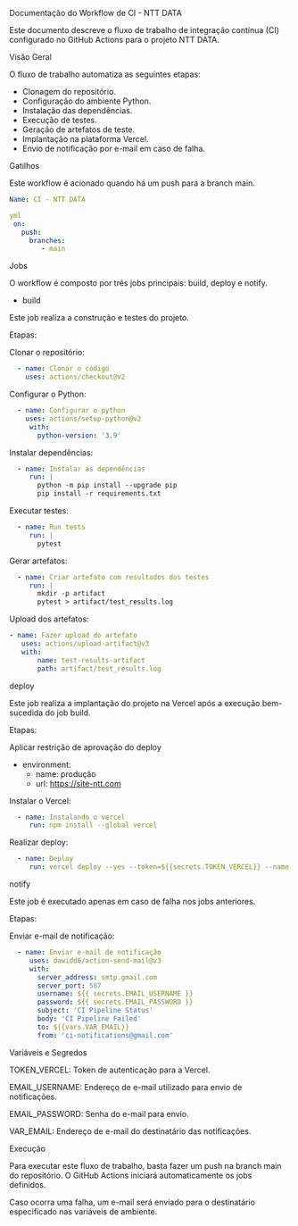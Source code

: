Documentação do Workflow de CI - NTT DATA

Este documento descreve o fluxo de trabalho de integração contínua (CI) configurado no GitHub Actions para o projeto NTT DATA.

Visão Geral

O fluxo de trabalho automatiza as seguintes etapas:

 - Clonagem do repositório.
 - Configuração do ambiente Python.
 - Instalação das dependências.
 - Execução de testes.
 - Geração de artefatos de teste.
 - Implantação na plataforma Vercel.
 - Envio de notificação por e-mail em caso de falha.

Gatilhos

  Este workflow é acionado quando há um push para a branch main.

  ```yml
  Name: CI - NTT DATA
  
 yml
   on:
     push:
       branches:
          - main
```

Jobs

  O workflow é composto por três jobs principais: build, deploy e notify.

 - build

  Este job realiza a construção e testes do projeto.

Etapas:

Clonar o repositório:
```yml
  - name: Clonar o código
    uses: actions/checkout@v2
```
Configurar o Python:
```yml
  - name: Configurar o python
    uses: actions/setup-python@v2
     with:
       python-version: '3.9'
```
Instalar dependências:
```yml
  - name: Instalar as dependências
     run: |
       python -m pip install --upgrade pip
       pip install -r requirements.txt
```
Executar testes:
```yml
  - name: Run tests
     run: |
       pytest
```
Gerar artefatos:
```yml
  - name: Criar artefato com resultados dos testes
     run: |
       mkdir -p artifact
       pytest > artifact/test_results.log
```
Upload dos artefatos:
  ```yml
  - name: Fazer upload do artefato
     uses: actions/upload-artifact@v3
     with:
         name: test-results-artifact
         path: artifact/test_results.log
```
deploy

  Este job realiza a implantação do projeto na Vercel após a execução bem-sucedida do job build.

Etapas:

 Aplicar restrição de aprovação do deploy
 - environment:
    - name: produção  
    - url: https://site-ntt.com

  Instalar o Vercel:
```yml
  - name: Instalando o vercel
     run: npm install --global vercel
```
  Realizar deploy:
```yml
  - name: Deploy
     run: vercel deploy --yes --token=${{secrets.TOKEN_VERCEL}} --name my-project
```
notify

  Este job é executado apenas em caso de falha nos jobs anteriores.

Etapas:

  Enviar e-mail de notificação:
```yml
  - name: Enviar e-mail de notificação
     uses: dawidd6/action-send-mail@v3
     with:
       server_address: smtp.gmail.com
       server_port: 587
       username: ${{ secrets.EMAIL_USERNAME }}
       password: ${{ secrets.EMAIL_PASSWORD }}
       subject: 'CI Pipeline Status'
       body: 'CI Pipeline Failed'
       to: ${{vars.VAR_EMAIL}}
       from: 'ci-notifications@gmail.com'
```
Variáveis e Segredos

TOKEN_VERCEL: Token de autenticação para a Vercel.

EMAIL_USERNAME: Endereço de e-mail utilizado para envio de notificações.

EMAIL_PASSWORD: Senha do e-mail para envio.

VAR_EMAIL: Endereço de e-mail do destinatário das notificações.

Execução

Para executar este fluxo de trabalho, basta fazer um push na branch main do repositório. O GitHub Actions iniciará automaticamente os jobs definidos.

Caso ocorra uma falha, um e-mail será enviado para o destinatário especificado nas variáveis de ambiente.



